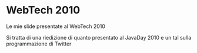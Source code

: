 # WebTech 2010

Le mie slide presentate al WebTech 2010

Si tratta di una riedizione di quanto presentato al JavaDay 2010 e un tal sulla programmazione di Twitter